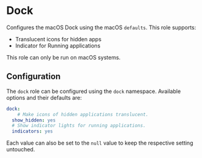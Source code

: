 # Dock

Configures the macOS Dock using the macOS `defaults`. This role supports:

- Translucent icons for hidden apps
- Indicator for Running applications

This role can only be run on macOS systems.

## Configuration

The `dock` role can be configured using the `dock` namespace. Available options and their defaults are:

```yaml
dock:
	# Make icons of hidden applications translucent.
  show_hidden: yes
  # Show indicator lights for running applications.
  indicators: yes
```

Each value can also be set to the `null` value to keep the respective setting untouched.

